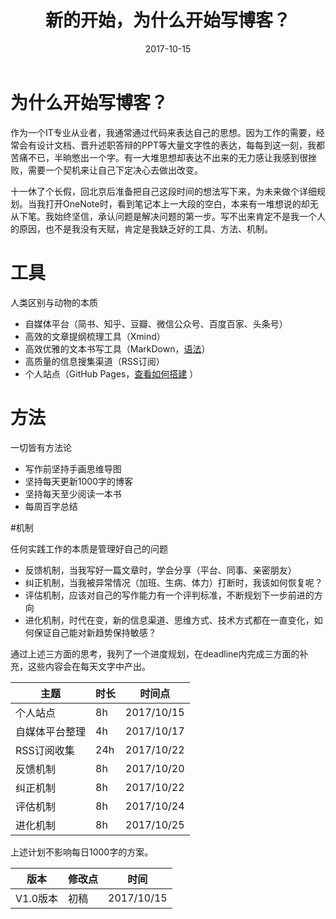 ﻿---
layout: post
title: 新的开始，为什么开始写博客？
date: 2017-10-15
categories: blog
tags: [经验,教程,知识管理]
description: 开博第一篇。

---

# 为什么开始写博客？

作为一个IT专业从业者，我通常通过代码来表达自己的思想。因为工作的需要，经常会有设计文档、晋升述职答辩的PPT等大量文字性的表达，每每到这一刻，我都苦痛不已，半晌憋出一个字。有一大堆思想却表达不出来的无力感让我感到很挫败，需要一个契机来让自己下定决心去做出改变。

十一休了个长假，回北京后准备把自己这段时间的想法写下来，为未来做个详细规划。当我打开OneNote时，看到笔记本上一大段的空白，本来有一堆想说的却无从下笔。我始终坚信，承认问题是解决问题的第一步。写不出来肯定不是我一个人的原因，也不是我没有天赋，肯定是我缺乏好的工具、方法、机制。

# 工具

人类区别与动物的本质
- 自媒体平台（简书、知乎、豆瓣、微信公众号、百度百家、头条号）
- 高效的文章提纲梳理工具（Xmind）
- 高效优雅的文本书写工具（MarkDown，[语法](http://www.appinn.com/markdown/)）
- 高质量的信息搜集渠道（RSS订阅）
- 个人站点（GitHub Pages，[查看如何搭建](http://www.jianshu.com/u/b7302187dd47) ）

# 方法

一切皆有方法论
- 写作前坚持手画思维导图
- 坚持每天更新1000字的博客
- 坚持每天至少阅读一本书
- 每周百字总结

#机制

任何实践工作的本质是管理好自己的问题
- 反馈机制，当我写好一篇文章时，学会分享（平台、同事、亲密朋友）
- 纠正机制，当我被异常情况（加班、生病、体力）打断时，我该如何恢复呢？
- 评估机制，应该对自己的写作能力有一个评判标准，不断规划下一步前进的方向
- 进化机制，时代在变，新的信息渠道、思维方式、技术方式都在一直变化，如何保证自己能对新趋势保持敏感？

通过上述三方面的思考，我列了一个进度规划，在deadline内完成三方面的补充，这些内容会在每天文字中产出。

主题 |时长|  时间点|
----|------|----
个人站点| 8h  | 2017/10/15
自媒体平台整理 |  4h | 2017/10/17 
RSS订阅收集 | 24h  | 2017/10/22
 反馈机制|8h|2017/10/20
纠正机制|8h|2017/10/22
评估机制|8h|2017/10/24
进化机制|8h|2017/10/25

上述计划不影响每日1000字的方案。


版本 |修改点|  时间|
----|------|----
V1.0版本|初稿|2017/10/15